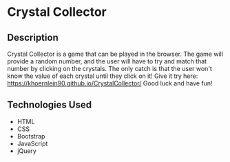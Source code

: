 # Crystal Collector
## Description
Crystal Collector is a game that can be played in the browser. The game will provide a random number, and the user will have to try and match that number by clicking on the crystals. The only catch is that the user won't know the value of each crystal until they click on it! Give it try here: https://khoernlein90.github.io/CrystalCollector/ Good luck and have fun!

## Technologies Used
* HTML
* CSS 
* Bootstrap
* JavaScript
* jQuery
